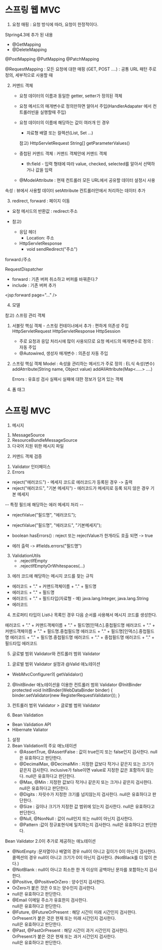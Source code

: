 # 스프링 웹 MVC
1. 요청 매핑 : 요청 방식에 따라, 요청이 한정적이다.

Stpring4.3에 추가 된 내용
- @GetMapping
- @DeleteMapping

@PostMapping
@PutMapping
@PatchMapping

@RequestMapping : 모든 요청에 대한 매핑 (GET, POST ....)
: 공통 URL 패턴 주로 정의, 세부적으로 사용할 때


2. 커맨드 객체
    - 요청 데이터의 이름과 동일한 getter, setter가 정의된 객체
    - 요청 메서드의 매개변수로 정의만하면 알아서 주입(HandlerAdapater 에서 컨트롤러빈을 실행할때 주입)

    - 요청 데이터의 이름에 해당하는 값이 여러개 인 경우
        - 자료형 배열 또는 컬렉션(List, Set ...)

      참고) HttpServletRequest
      String[] getParameterValues()

    - 중첩된 커맨드 객체  : 커맨드 객체안에 커맨드 객체
      - th:field - 입력 형태에 따라 value, checked, selected를 알아서 선택하거나 값을 입력
    - @ModelAttribute : 현재 컨트롤러 모든 URL에서 공유할 데이터 설정시 사용

속성 : 뷰에서 사용할 데이터 setAttribute 컨트롤러안에서 처리하는 데이터 추가

3. redirect, forward
   : 페이지 이동
- 요청 메서드의 반환값 : redirect:주소

- 참고)
  - 응답 헤더
    - Location: 주소
  - HttpServletResponse
    - void sendRedirect("주소")
    
forward:/주소

RequestDispatcher
- forward : 기존 버퍼 취소하고 버퍼를 바꿔준다.?
- include : 기존 버퍼 추가

<jsp:forward page="..." />


4. 모델


참고)
스프링 관리 객체 
1) 서블릿 핵심 객체  - 스프링 컨테이너에서 추가 : 편하게 의존성 주입
    HttpServletRequest 
    HttpServletResponse 
    HttpSession 
    - 주로 요청과 응답 처리시에 많이 사용되므로 요청 메서드의 매개변수로 정의 : 자동 주입 
    - @Autowired, 생성자 매개변수 : 의존성 자동 주입 
    
2) 스프링 핵심 객체
    Model : 속성을 관리하는 메서드가 주로 정의 : EL식 속성(변수)
        addAtrribute(String name, Object value)
        addAllAttribute(Map<.....> ....)
    
    Errors : 유효성 검사 실패시 실패에 대한 정보가 담겨 있는 객체 

4. 폼 태그

# 스프링 MVC
1. 메시지
1) MessageSource
2) ResourceBundleMessageSource
3) 다국어 지원 위한 메시지 파일

2. 커맨드 객체 검증
1) Validator 인터페이스
2) Errors
- reject("에러코드") - 메세지 코드로 에러코드가 등록된 경우 -> 출력
- reject("에러코드", "기본 메세지") - 에러코드가 메세지로 등록 되지 않은 경우 기본 메세지

-- 특정 필드에 해당하는 에러 메세지 처리 --
- rejectValue("필드명", "에러코드");
- rejectValue("필드명", "에러코드", "기본메세지");

- boolean hasErrors() : reject 또는 rejectValue가 한개라도 호출 되면 -> true
- 에러 출력 -> #fields.errors("필드명")

3) ValidationUtils
   - .rejectIfEmpty
   - .rejectIfEmptyOrWhitespaces(...)

3. 에러 코드에 해당하는 메시지 코드를 찾는 규칙
- 에러코드 + "." + 커맨드객체이름 + "." + 필드명
- 에러코드 + "." + 필드명
- 에러코드 + "." + 필드타입(자료형 - 예) java.lang.Integer, java.lang.String
- 에러코드

4. 프로퍼티 타입이 List나 목록인 경우 다음 순서를 사용해서 메시지 코드를 생성한다.

에러코드 + "." + 커맨드객체이름 + "." + 필드명[인덱스].중첩필드명
에러코드 + "." + 커맨드객체이름 + "." + 필드명.중첩필드명
에러코드 + "." + 필드명[인덱스].중첩필드명
에러코드 + "." + 필드명.중첩필드명
에러코드 + "." + 중첩필드명
에러코드 + "." + 필드타입
에러코드

5. 글로벌 범위 Validator와 컨트롤러 범위 Validator
1) 글로벌 범위 Validator 설정과 @Valid 애노테이션
-  WebMvcConfigurer의 getValidalor()
2) @InitBinder 애노테이션을 이용한 컨트롤러 범위 Validator
   @InitBinder
   protected void InitBinder(WebDataBinder binder) {
   binder.setValidator(new RegisterRequestValidator());
   }

3) 컨트롤러 범위 Validator  > 글로벌 범위 Validator

6. Bean Validation
- Bean Validation API
- Hibernate Valiator 
1) 설정
2) Bean Validation의 주요 애노테이션
   - @AssertTrue, @AssertFalse : 값이 true인지 또는 false인지 검사한다. null은 유효하다고 판단한다.
   - @DecimalMax, @DecimalMin : 지정한 값보다 작거나 같은지 또는 크기가 같은지 검사한다. inclusive가 false이면 value로 지정한 값은 포함하지 않는다. null은 유효하다고 판단한다.
   - @Max, @Min : 지정한 값보다 작거나 같은지 또는 크거나 같은지 검사한다. null은 유효하다고 판단한다.
   - @Digits : 자릿수가 지정한 크기를 넘지않는지 검사한다.
     null은 유효하다고 판단한다.
   - @Size : 길이나 크기가 지정한 값 범위에 있는지 검사한다. null은 유효하다고 판단한다.
   - @Null, @NonNull : 값이 null인지 또는 null이 아닌지 검사한다.
   - @Pattern :값이 정규표현식에 일치하는지 검사한다.
     null은 유효하다고 판단한다.

Bean Validator 2.0이 추가로 제공하는 애노테이션
- @NotEmpty :문자열이나 배열의 경우 null이 아니고 길이가 0이 아닌지 검사한다. 콜렉션의 경우 null이 아니고 크기가 0이 아닌지 검사한다. (NotBlack를 더 많이 쓴다.)
- @NotBlank : null이 아니고 최소한 한 개 이상의 공백아닌 문자를 포함하는지 검사한다.
- @Positive, @PositiveOrZero : 양수인지 검사한다.   <br>
- OrZero가 붙은 것은 0 또는 양수인지 검사한다. <br> 
- null은 유효하다고 판단한다.
- @Email 	이메일 주소가 유효한지 검사한다.<br>
  null은 유효하다고 판단한다.
- @Future, @FutureOrPresent : 해당 시간이 미래 시간인지 검사한다. <br>
  OrPresent가 붙은 것은 현재 또는 미래 시간인지 검사한다. <br>
  null은 유효하다고 판단한다.
- @Past, @PastOrPresent : 해당 시간이 과거 시간인지 검사한다. <br>
  OrPresent가 붙은 것은 현재 또는 과거 시간인지 검사한다. <br>
  null은 유효하다고 판단한다.